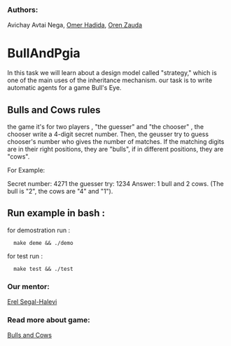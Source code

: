 ### Authors: 
Avichay Avtai Nega, [Omer Hadida](https://github.com/2MarShmello2), [Oren Zauda](https://github.com/OrenZauda)

# BullAndPgia

In this task we will learn about a design model called "strategy," which is one of the main uses of the inheritance mechanism.
our task is to write automatic agents for a game Bull's Eye.

## Bulls and Cows rules

the game it's for two players , "the guesser" and "the chooser" ,
the chooser write a 4-digit secret number. 
Then, the geusser try to guess chooser's number who gives the number of matches. 
If the matching digits are in their right positions, they are "bulls", 
if in different positions, they are "cows". 

For Example:

Secret number: 4271
the guesser try: 1234
Answer: 1 bull and 2 cows. (The bull is "2", the cows are "4" and "1").

## Run example in bash :

   for demostration run :
          
      make deme && ./demo
      
   for test run :
    
      make test && ./test 
      
### Our mentor: 

[Erel Segal-Halevi](https://github.com/erelsgl/ariel-cpp-5779)

### Read more about game:

[Bulls and Cows](https://en.wikipedia.org/wiki/Bulls_and_Cows)
